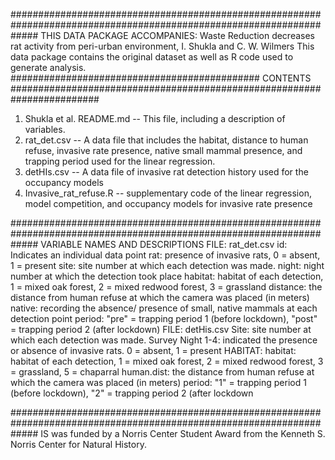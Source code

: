 #####################################################################################################################
THIS DATA PACKAGE ACCOMPANIES: Waste Reduction decreases rat activity from peri-urban environment, I. Shukla and C. W. Wilmers
This data package contains the original dataset as well as R code used to generate analysis.
############################################# CONTENTS ########################################################################
1.	Shukla et al. README.md -- This file, including a description of variables.
2.	rat_det.csv -- A data file that includes the habitat, distance to human refuse, invasive rate presence, native small mammal presence, and trapping period used for the linear regression.
3.	detHIs.csv -- A data file of invasive rat detection history used for the occupancy models
4.	Invasive_rat_refuse.R -- supplementary code of the linear regression, model competition, and occupancy models  for invasive rate presence

   #####################################################################################################################
VARIABLE NAMES AND DESCRIPTIONS
FILE: rat_det.csv
id: Indicates an individual data point
rat: presence of invasive rats, 0 = absent, 1 = present
site: site number at which each detection was made.
night: night number at which the detection took place
habitat: habitat of each detection, 1 = mixed oak forest, 2 = mixed redwood forest, 3 = grassland
distance: the distance from human refuse at which the camera was placed (in meters)
native: recording the absence/ presence of small, native mammals at each detection point
period: "pre" = trapping period 1 (before lockdown), "post" = trapping period 2 (after lockdown)
FILE: detHis.csv
Site: site number at which each detection was made.
Survey Night 1-4: indicated the presence or absence of invasive rats. 0 = absent, 1 = present
HABITAT: habitat: habitat of each detection, 1 = mixed oak forest, 2 = mixed redwood forest, 3 = grassland, 5 = chaparral 
human.dist: the distance from human refuse at which the camera was placed (in meters)
period: "1" = trapping period 1 (before lockdown), "2" = trapping period 2 (after lockdown

#####################################################################################################################
IS was funded by a Norris Center Student Award from the Kenneth S. Norris Center for Natural History.



